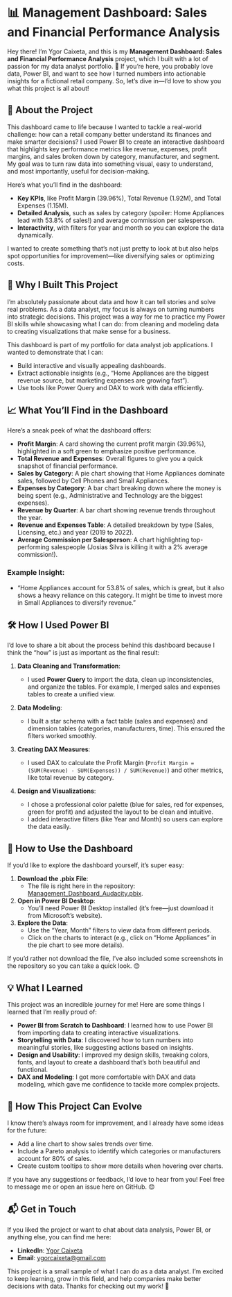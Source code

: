 # 📊 Management Dashboard: Sales and Financial Performance Analysis

Hey there! I’m Ygor Caixeta, and this is my **Management Dashboard: Sales and Financial Performance Analysis** project, which I built with a lot of passion for my data analyst portfolio. 🚀 If you’re here, you probably love data, Power BI, and want to see how I turned numbers into actionable insights for a fictional retail company. So, let’s dive in—I’d love to show you what this project is all about!


## 🌟 About the Project

This dashboard came to life because I wanted to tackle a real-world challenge: how can a retail company better understand its finances and make smarter decisions? I used Power BI to create an interactive dashboard that highlights key performance metrics like revenue, expenses, profit margins, and sales broken down by category, manufacturer, and segment. My goal was to turn raw data into something visual, easy to understand, and most importantly, useful for decision-making.

Here’s what you’ll find in the dashboard:
- **Key KPIs**, like Profit Margin (39.96%), Total Revenue (1.92M), and Total Expenses (1.15M).
- **Detailed Analysis**, such as sales by category (spoiler: Home Appliances lead with 53.8% of sales!) and average commission per salesperson.
- **Interactivity**, with filters for year and month so you can explore the data dynamically.

I wanted to create something that’s not just pretty to look at but also helps spot opportunities for improvement—like diversifying sales or optimizing costs.



## 🎯 Why I Built This Project

I’m absolutely passionate about data and how it can tell stories and solve real problems. As a data analyst, my focus is always on turning numbers into strategic decisions. This project was a way for me to practice my Power BI skills while showcasing what I can do: from cleaning and modeling data to creating visualizations that make sense for a business.

This dashboard is part of my portfolio for data analyst job applications. I wanted to demonstrate that I can:
- Build interactive and visually appealing dashboards.
- Extract actionable insights (e.g., “Home Appliances are the biggest revenue source, but marketing expenses are growing fast”).
- Use tools like Power Query and DAX to work with data efficiently.


## 📈 What You’ll Find in the Dashboard

Here’s a sneak peek of what the dashboard offers:

- **Profit Margin**: A card showing the current profit margin (39.96%), highlighted in a soft green to emphasize positive performance.
- **Total Revenue and Expenses**: Overall figures to give you a quick snapshot of financial performance.
- **Sales by Category**: A pie chart showing that Home Appliances dominate sales, followed by Cell Phones and Small Appliances.
- **Expenses by Category**: A bar chart breaking down where the money is being spent (e.g., Administrative and Technology are the biggest expenses).
- **Revenue by Quarter**: A bar chart showing revenue trends throughout the year.
- **Revenue and Expenses Table**: A detailed breakdown by type (Sales, Licensing, etc.) and year (2019 to 2022).
- **Average Commission per Salesperson**: A chart highlighting top-performing salespeople (Josias Silva is killing it with a 2% average commission!).

### Example Insight:
- “Home Appliances account for 53.8% of sales, which is great, but it also shows a heavy reliance on this category. It might be time to invest more in Small Appliances to diversify revenue.”



## 🛠️ How I Used Power BI

I’d love to share a bit about the process behind this dashboard because I think the “how” is just as important as the final result:

1. **Data Cleaning and Transformation**:
   - I used **Power Query** to import the data, clean up inconsistencies, and organize the tables. For example, I merged sales and expenses tables to create a unified view.

2. **Data Modeling**:
   - I built a star schema with a fact table (sales and expenses) and dimension tables (categories, manufacturers, time). This ensured the filters worked smoothly.

3. **Creating DAX Measures**:
   - I used DAX to calculate the Profit Margin (`Profit Margin = (SUM(Revenue) - SUM(Expenses)) / SUM(Revenue)`) and other metrics, like total revenue by category.

4. **Design and Visualizations**:
   - I chose a professional color palette (blue for sales, red for expenses, green for profit) and adjusted the layout to be clean and intuitive.
   - I added interactive filters (like Year and Month) so users can explore the data easily.


## 🚀 How to Use the Dashboard

If you’d like to explore the dashboard yourself, it’s super easy:
1. **Download the .pbix File**:
   - The file is right here in the repository: [Management_Dashboard_Audacity.pbix](Management_Dashboard_Audacity.pbix).
2. **Open in Power BI Desktop**:
   - You’ll need Power BI Desktop installed (it’s free—just download it from Microsoft’s website).
3. **Explore the Data**:
   - Use the “Year, Month” filters to view data from different periods.
   - Click on the charts to interact (e.g., click on “Home Appliances” in the pie chart to see more details).

If you’d rather not download the file, I’ve also included some screenshots in the repository so you can take a quick look. 😊



## 💡 What I Learned

This project was an incredible journey for me! Here are some things I learned that I’m really proud of:
- **Power BI from Scratch to Dashboard**: I learned how to use Power BI from importing data to creating interactive visualizations.
- **Storytelling with Data**: I discovered how to turn numbers into meaningful stories, like suggesting actions based on insights.
- **Design and Usability**: I improved my design skills, tweaking colors, fonts, and layout to create a dashboard that’s both beautiful and functional.
- **DAX and Modeling**: I got more comfortable with DAX and data modeling, which gave me confidence to tackle more complex projects.


## 🌱 How This Project Can Evolve

I know there’s always room for improvement, and I already have some ideas for the future:
- Add a line chart to show sales trends over time.
- Include a Pareto analysis to identify which categories or manufacturers account for 80% of sales.
- Create custom tooltips to show more details when hovering over charts.

If you have any suggestions or feedback, I’d love to hear from you! Feel free to message me or open an issue here on GitHub. 😊



## 📬 Get in Touch

If you liked the project or want to chat about data analysis, Power BI, or anything else, you can find me here:
- **LinkedIn**: [Ygor Caixeta](https://www.linkedin.com/in/ygor-de-freitas-caixeta-a0soowkskso/)
- **Email**: [ygorcaixeta@gmail.com](mailto:ygorcaixeta@gmail.com)

This project is a small sample of what I can do as a data analyst. I’m excited to keep learning, grow in this field, and help companies make better decisions with data. Thanks for checking out my work! 💙

